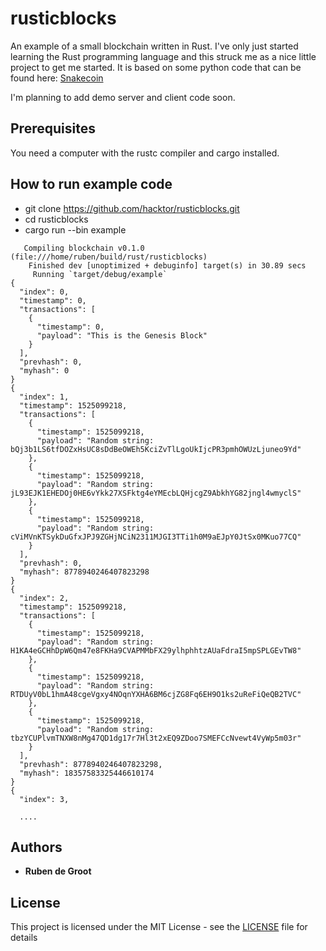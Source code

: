 # rusticblocks

An example of a small blockchain written in Rust. I've only just started learning the Rust programming language and this struck me as a nice little project to get me started. It is based on some python code that can be found here: [Snakecoin](https://github.com/schedutron/SnakeCoin)

I'm planning to add demo server and client code soon.

## Prerequisites

You need a computer with the rustc compiler and cargo installed.

## How to run example code

* git clone https://github.com/hacktor/rusticblocks.git
* cd rusticblocks
* cargo run --bin example

```
   Compiling blockchain v0.1.0 (file:///home/ruben/build/rust/rusticblocks)
    Finished dev [unoptimized + debuginfo] target(s) in 30.89 secs
     Running `target/debug/example`
{
  "index": 0,
  "timestamp": 0,
  "transactions": [
    {
      "timestamp": 0,
      "payload": "This is the Genesis Block"
    }
  ],
  "prevhash": 0,
  "myhash": 0
}
{
  "index": 1,
  "timestamp": 1525099218,
  "transactions": [
    {
      "timestamp": 1525099218,
      "payload": "Random string: bQj3b1LS6tfDOZxHsUC8sDdBeOWEh5KciZvTlLgoUkIjcPR3pmhOWUzLjuneo9Yd"
    },
    {
      "timestamp": 1525099218,
      "payload": "Random string: jL93EJK1EHEDOj0HE6vYkk27XSFktg4eYMEcbLQHjcgZ9AbkhYG82jngl4wmyclS"
    },
    {
      "timestamp": 1525099218,
      "payload": "Random string: cViMVnKTSykDuGfxJPJ9ZGHjNCiN2311MJGI3TTi1h0M9aEJpY0JtSx0MKuo77CQ"
    }
  ],
  "prevhash": 0,
  "myhash": 8778940246407823298
}
{
  "index": 2,
  "timestamp": 1525099218,
  "transactions": [
    {
      "timestamp": 1525099218,
      "payload": "Random string: H1KA4eGCHhDpW6Qm47e8FKHa9CVAPMMbFX29ylhphhtzAUaFdraI5mpSPLGEvTW8"
    },
    {
      "timestamp": 1525099218,
      "payload": "Random string: RTDUyV0bL1hmA48cgeVgxy4NOqnYXHA6BM6cjZG8Fq6EH9O1ks2uReFiQeQB2TVC"
    },
    {
      "timestamp": 1525099218,
      "payload": "Random string: tbzYCUPlvmTNXW8nMg47QD1dg17r7Hl3t2xEQ9ZDoo7SMEFCcNvewt4VyWp5m03r"
    }
  ],
  "prevhash": 8778940246407823298,
  "myhash": 18357583325446610174
}
{
  "index": 3,

  ....
```

## Authors

* **Ruben de Groot**

## License

This project is licensed under the MIT License - see the [LICENSE](LICENSE) file for details

